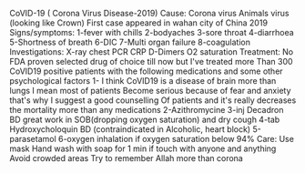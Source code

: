 CoVID-19 ( Corona Virus Disease-2019)
Cause:  Corona virus Animals virus (looking like Crown) 
First case appeared in wahan city of China 2019
Signs/symptoms:
 1-fever with chills
2-bodyaches 
3-sore throat 
4-diarrhoea
5-Shortness of breath 
6-DIC
7-Multi organ failure 
8-coagulation 
Investigations:
X-ray chest 
PCR 
CRP 
D-Dimers
O2 saturation 
Treatment:
No FDA proven selected drug of choice till now but I've treated more
Than 300 CoVID19 positive patients with the following medications and some other psychological factors 
1- I think CoVID19 is a disease of brain more than lungs I mean most of patients
Become serious because of fear and anxiety that's why I suggest a good counselling 
Of patients and it's really decreases the mortality more than any medications 
2-Azithromycine 
3-inj Decadron BD great work in SOB(dropping oxygen saturation) 
 and dry cough 
4-tab Hydroxycholoquin BD (contraindicated in Alcoholic, heart block) 
5-parasetamol
6-oxygen inhalation if oxygen saturation below 94%
 Care:
Use mask 
Hand wash with soap for 1 min if touch with anyone and anything 
Avoid crowded areas
Try to remember Allah more than corona 
